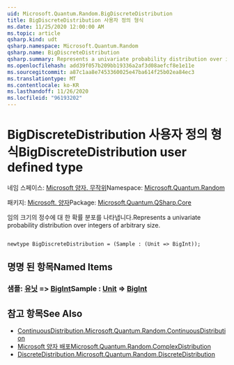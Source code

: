 ```yaml
---
uid: Microsoft.Quantum.Random.BigDiscreteDistribution
title: BigDiscreteDistribution 사용자 정의 형식
ms.date: 11/25/2020 12:00:00 AM
ms.topic: article
qsharp.kind: udt
qsharp.namespace: Microsoft.Quantum.Random
qsharp.name: BigDiscreteDistribution
qsharp.summary: Represents a univariate probability distribution over integers of arbitrary size.
ms.openlocfilehash: add39f057b209bb19336a2af3d08aefcf8e1e11e
ms.sourcegitcommit: a87c1aa8e7453360025e47ba614f25b02ea84ec3
ms.translationtype: MT
ms.contentlocale: ko-KR
ms.lasthandoff: 11/26/2020
ms.locfileid: "96193202"
---
```

# <a name="bigdiscretedistribution-user-defined-type"></a><span data-ttu-id="070fa-102">BigDiscreteDistribution 사용자 정의 형식</span><span class="sxs-lookup"><span data-stu-id="070fa-102">BigDiscreteDistribution user defined type</span></span>

<span data-ttu-id="070fa-103">네임 스페이스: [Microsoft 양자. 무작위](xref:Microsoft.Quantum.Random)</span><span class="sxs-lookup"><span data-stu-id="070fa-103">Namespace: [Microsoft.Quantum.Random](xref:Microsoft.Quantum.Random)</span></span>

<span data-ttu-id="070fa-104">패키지: [Microsoft. 양자](https://nuget.org/packages/Microsoft.Quantum.QSharp.Core)</span><span class="sxs-lookup"><span data-stu-id="070fa-104">Package: [Microsoft.Quantum.QSharp.Core](https://nuget.org/packages/Microsoft.Quantum.QSharp.Core)</span></span>


<span data-ttu-id="070fa-105">임의 크기의 정수에 대 한 확률 분포를 나타냅니다.</span><span class="sxs-lookup"><span data-stu-id="070fa-105">Represents a univariate probability distribution over integers of arbitrary size.</span></span>

```qsharp

newtype BigDiscreteDistribution = (Sample : (Unit => BigInt));
```



## <a name="named-items"></a><span data-ttu-id="070fa-106">명명 된 항목</span><span class="sxs-lookup"><span data-stu-id="070fa-106">Named Items</span></span>

### <a name="sample--unit--bigint"></a><span data-ttu-id="070fa-107">샘플: [유닛](xref:microsoft.quantum.lang-ref.unit) => [BigInt](xref:microsoft.quantum.lang-ref.bigint)</span><span class="sxs-lookup"><span data-stu-id="070fa-107">Sample : [Unit](xref:microsoft.quantum.lang-ref.unit) => [BigInt](xref:microsoft.quantum.lang-ref.bigint)</span></span> 



## <a name="see-also"></a><span data-ttu-id="070fa-108">참고 항목</span><span class="sxs-lookup"><span data-stu-id="070fa-108">See Also</span></span>

- [<span data-ttu-id="070fa-109">ContinuousDistribution.</span><span class="sxs-lookup"><span data-stu-id="070fa-109">Microsoft.Quantum.Random.ContinuousDistribution</span></span>](xref:Microsoft.Quantum.Random.ContinuousDistribution)
- [<span data-ttu-id="070fa-110">Microsoft 양자 배포</span><span class="sxs-lookup"><span data-stu-id="070fa-110">Microsoft.Quantum.Random.ComplexDistribution</span></span>](xref:Microsoft.Quantum.Random.ComplexDistribution)
- [<span data-ttu-id="070fa-111">DiscreteDistribution.</span><span class="sxs-lookup"><span data-stu-id="070fa-111">Microsoft.Quantum.Random.DiscreteDistribution</span></span>](xref:Microsoft.Quantum.Random.DiscreteDistribution)